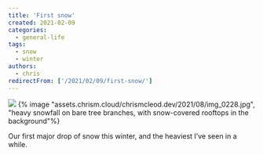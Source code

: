 ```yaml
---
title: 'First snow'
created: 2021-02-09
categories:
  - general-life
tags:
  - snow
  - winter
authors:
  - chris
redirectFrom: ['/2021/02/09/first-snow/']
---
```


![](assets/images/img_0228.jpg)
{% image "assets.chrism.cloud/chrismcleod.dev/2021/08/img_0228.jpg", "heavy snowfall on bare tree branches, with snow-covered rooftops in the background"%}

Our first major drop of snow this winter, and the heaviest I’ve seen in a while.
